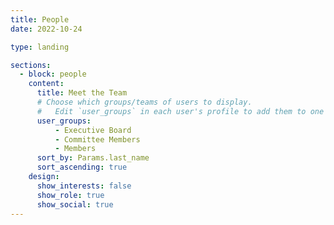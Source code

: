 ```yaml
---
title: People
date: 2022-10-24

type: landing

sections:
  - block: people
    content:
      title: Meet the Team
      # Choose which groups/teams of users to display.
      #   Edit `user_groups` in each user's profile to add them to one or more of these groups.
      user_groups:
          - Executive Board
          - Committee Members
          - Members
      sort_by: Params.last_name
      sort_ascending: true
    design:
      show_interests: false
      show_role: true
      show_social: true
---
```

